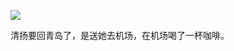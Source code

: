 
![](https://raw.githubusercontent.com/helloqingyang/mkdocs/main/docs/images/100/2017-10%E5%BC%A0/img_20170505_130333f.jpg)

清扬要回青岛了，是送她去机场，在机场喝了一杯咖啡。 